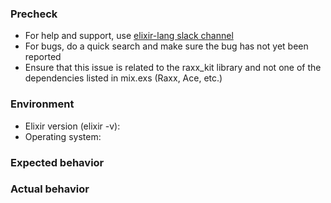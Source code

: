 ### Precheck

* For help and support, use [elixir-lang slack channel](https://elixir-lang.slack.com/messages/C56H3TBH8/)
* For bugs, do a quick search and make sure the bug has not yet been reported
* Ensure that this issue is related to the raxx_kit library and not one of the dependencies listed in mix.exs (Raxx, Ace, etc.)

### Environment

* Elixir version (elixir -v):
* Operating system:

### Expected behavior


### Actual behavior
